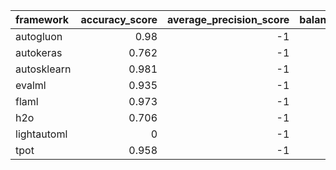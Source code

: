 | framework   |   accuracy_score |   average_precision_score |   balanced_accuracy_score |   cohen_kappa_score |   f1_score_macro |   f1_score_micro |   f1_score_weighted |   matthews_corrcoef |   precision_score |   recall_score |   roc_auc_score | training_time   | test_time   |
|:------------|-----------------:|--------------------------:|--------------------------:|--------------------:|-----------------:|-----------------:|--------------------:|--------------------:|------------------:|---------------:|----------------:|:----------------|:------------|
| autogluon   |            0.98  |                        -1 |                     0.98  |               0.979 |            0.98  |            0.98  |               0.98  |               0.979 |                -1 |             -1 |              -1 | 00:02:00        | 00:00:00    |
| autokeras   |            0.762 |                        -1 |                     0.761 |               0.752 |            0.76  |            0.762 |               0.762 |               0.752 |                -1 |             -1 |              -1 | 00:01:30        | 00:00:01    |
| autosklearn |            0.981 |                        -1 |                     0.981 |               0.98  |            0.981 |            0.981 |               0.981 |               0.981 |                -1 |             -1 |              -1 | 00:30:13        | 00:00:22    |
| evalml      |            0.935 |                        -1 |                     0.935 |               0.932 |            0.935 |            0.935 |               0.935 |               0.932 |                -1 |             -1 |              -1 | 00:10:29        | 00:00:00    |
| flaml       |            0.973 |                        -1 |                     0.973 |               0.972 |            0.973 |            0.973 |               0.973 |               0.972 |                -1 |             -1 |              -1 | 00:10:02        | 00:00:00    |
| h2o         |            0.706 |                        -1 |                     0.704 |               0.694 |            0.702 |            0.706 |               0.704 |               0.694 |                -1 |             -1 |              -1 | 00:10:06        | 00:00:00    |
| lightautoml |            0     |                        -1 |                     0     |              -0.04  |            0     |            0     |               0     |              -0.04  |                -1 |             -1 |              -1 | 00:04:36        | 00:00:02    |
| tpot        |            0.958 |                        -1 |                     0.958 |               0.957 |            0.958 |            0.958 |               0.958 |               0.957 |                -1 |             -1 |              -1 | 00:10:05        | 00:00:00    |